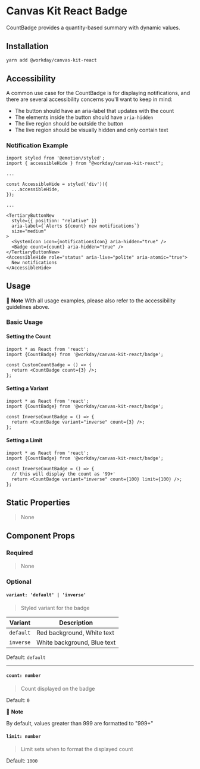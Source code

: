 # Canvas Kit React Badge

CountBadge provides a quantity-based summary with dynamic values.

## Installation

```sh
yarn add @workday/canvas-kit-react
```

## Accessibility

A common use case for the CountBadge is for displaying notifications, and there are several
accessibility concerns you'll want to keep in mind:

- The button should have an aria-label that updates with the count
- The elements inside the button should have `aria-hidden`
- The live region should be outside the button
- The live region should be visually hidden and only contain text

### Notification Example

```tsx
import styled from '@emotion/styled';
import { accessibleHide } from "@workday/canvas-kit-react";

...

const AccessibleHide = styled('div')({
  ...accessibleHide,
});

...

<TertiaryButtonNew
  style={{ position: "relative" }}
  aria-label={`Alerts ${count} new notifications`}
  size="medium"
>
  <SystemIcon icon={notificationsIcon} aria-hidden="true" />
  <Badge count={count} aria-hidden="true" />
</TertiaryButtonNew>
<AccessibleHide role="status" aria-live="polite" aria-atomic="true">
  New notifications
</AccessibleHide>
```

## Usage

📝 **Note** With all usage examples, please also refer to the accessibility guidelines above.

### Basic Usage

#### Setting the Count

```tsx
import * as React from 'react';
import {CountBadge} from '@workday/canvas-kit-react/badge';

const CustomCountBadge = () => {
  return <CountBadge count={3} />;
};
```

#### Setting a Variant

```tsx
import * as React from 'react';
import {CountBadge} from '@workday/canvas-kit-react/badge';

const InverseCountBadge = () => {
  return <CountBadge variant="inverse" count={3} />;
};
```

#### Setting a Limit

```tsx
import * as React from 'react';
import {CountBadge} from '@workday/canvas-kit-react/badge';

const InverseCountBadge = () => {
  // this will display the count as '99+'
  return <CountBadge variant="inverse" count={100} limit={100} />;
};
```

## Static Properties

> None

## Component Props

### Required

> None

### Optional

#### `variant: 'default' | 'inverse'`

> Styled variant for the badge

| Variant   | Description                 |
| --------- | --------------------------- |
| `default` | Red background, White text  |
| `inverse` | White background, Blue text |

Default: `default`

---

#### `count: number`

> Count displayed on the badge

Default: `0`

📝 **Note**

By default, values greater than 999 are formatted to "999+"

#### `limit: number`

> Limit sets when to format the displayed count

Default: `1000`
